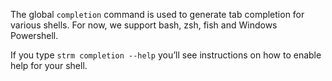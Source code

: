 The global `completion` command is used to generate tab completion for
various shells. For now, we support bash, zsh, fish and Windows
Powershell.

If you type `strm completion --help` you’ll see instructions on how to
enable help for your shell.
